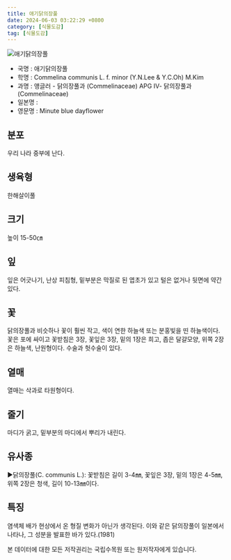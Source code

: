 ```yaml
---
title: 애기닭의장풀
date: 2024-06-03 03:22:29 +0800
category: [식물도감]
tag: [식물도감]
---
```




![애기닭의장풀](/fileUpload/plants/basic/Commelinaceae/Commelina/18852/2_th2.JPG)
- 국명 : 애기닭의장풀
- 학명 : Commelina communis L. f. minor (Y.N.Lee & Y.C.Oh) M.Kim
- 과명 : 앵글러 - 닭의장풀과 (Commelinaceae) APG Ⅳ- 닭의장풀과 (Commelinaceae)
- 일본명 : 
- 영문명 : Minute blue dayflower


## 분포
우리 나라 중부에 난다.
## 생육형
한해살이풀 
## 크기
높이 15-50㎝
## 잎
잎은 어긋나기, 난상 피침형, 밑부분은 막질로 된 엽초가 있고 털은 없거나 뒷면에 약간 있다.
## 꽃
닭의장풀과 비슷하나 꽃이 훨씬 작고, 색이 연한 하늘색 또는 분홍빛을 띤 하늘색이다. 꽃은 포에 싸이고 꽃받침은 3장, 꽃잎은 3장, 밑의 1장은 희고, 좁은 달걀모양, 위쪽 2장은 하늘색, 난원형이다. 수술과 헛수술이 있다.
## 열매
열매는 삭과로 타원형이다.
## 줄기
마디가 굵고, 밑부분의 마디에서 뿌리가 내린다.
## 유사종
▶닭의장풀(C. communis L.): 꽃받침은 길이 3-4㎜, 꽃잎은 3장, 밑의 1장은 4-5㎜, 위쪽 2장은 청색, 길이 10-13㎜이다.
## 특징
염색체 배가 현상에서 온 형질 변화가 아닌가 생각된다. 이와 같은 닭의장풀이 일본에서 나타나, 그 성분을 발표한 바가 있다.(1981)






본 데이터에 대한 모든 저작권리는 국립수목원 또는 원저작자에게 있습니다.
